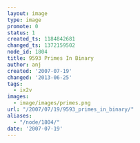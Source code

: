 ```yaml
---
layout: image
type: image
promote: 0
status: 1
created_ts: 1184842681
changed_ts: 1372159502
node_id: 1804
title: 9593 Primes In Binary
author: anj
created: '2007-07-19'
changed: '2013-06-25'
tags:
  - ix2v
images:
  - image/images/primes.png
url: "/2007/07/19/9593_primes_in_binary/"
aliases:
  - "/node/1804/"
date: '2007-07-19'
---
```


